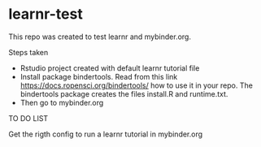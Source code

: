 # learnr-test

This repo was created to test learnr and mybinder.org.

Steps taken

* Rstudio project created with default learnr tutorial file
* Install package bindertools. Read from this link https://docs.ropensci.org/bindertools/ how to use it in your repo. The bindertools package creates the files install.R and runtime.txt.
* Then go to mybinder.org

TO DO LIST

Get the rigth config to run a learnr tutorial in mybinder.org


